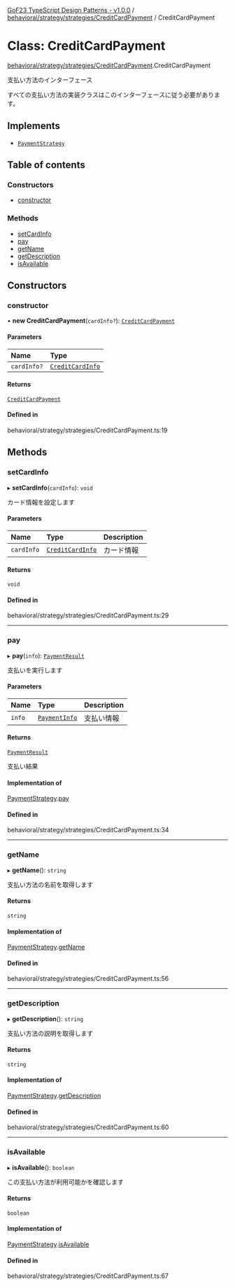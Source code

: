 [GoF23 TypeScript Design Patterns - v1.0.0](../README.md) / [behavioral/strategy/strategies/CreditCardPayment](../modules/behavioral_strategy_strategies_CreditCardPayment.md) / CreditCardPayment

# Class: CreditCardPayment

[behavioral/strategy/strategies/CreditCardPayment](../modules/behavioral_strategy_strategies_CreditCardPayment.md).CreditCardPayment

支払い方法のインターフェース

すべての支払い方法の実装クラスはこのインターフェースに従う必要があります。

## Implements

- [`PaymentStrategy`](../interfaces/behavioral_strategy_PaymentStrategy.PaymentStrategy.md)

## Table of contents

### Constructors

- [constructor](behavioral_strategy_strategies_CreditCardPayment.CreditCardPayment.md#constructor)

### Methods

- [setCardInfo](behavioral_strategy_strategies_CreditCardPayment.CreditCardPayment.md#setcardinfo)
- [pay](behavioral_strategy_strategies_CreditCardPayment.CreditCardPayment.md#pay)
- [getName](behavioral_strategy_strategies_CreditCardPayment.CreditCardPayment.md#getname)
- [getDescription](behavioral_strategy_strategies_CreditCardPayment.CreditCardPayment.md#getdescription)
- [isAvailable](behavioral_strategy_strategies_CreditCardPayment.CreditCardPayment.md#isavailable)

## Constructors

### constructor

• **new CreditCardPayment**(`cardInfo?`): [`CreditCardPayment`](behavioral_strategy_strategies_CreditCardPayment.CreditCardPayment.md)

#### Parameters

| Name | Type |
| :------ | :------ |
| `cardInfo?` | [`CreditCardInfo`](../interfaces/behavioral_strategy_strategies_CreditCardPayment.CreditCardInfo.md) |

#### Returns

[`CreditCardPayment`](behavioral_strategy_strategies_CreditCardPayment.CreditCardPayment.md)

#### Defined in

behavioral/strategy/strategies/CreditCardPayment.ts:19

## Methods

### setCardInfo

▸ **setCardInfo**(`cardInfo`): `void`

カード情報を設定します

#### Parameters

| Name | Type | Description |
| :------ | :------ | :------ |
| `cardInfo` | [`CreditCardInfo`](../interfaces/behavioral_strategy_strategies_CreditCardPayment.CreditCardInfo.md) | カード情報 |

#### Returns

`void`

#### Defined in

behavioral/strategy/strategies/CreditCardPayment.ts:29

___

### pay

▸ **pay**(`info`): [`PaymentResult`](../interfaces/behavioral_strategy_PaymentStrategy.PaymentResult.md)

支払いを実行します

#### Parameters

| Name | Type | Description |
| :------ | :------ | :------ |
| `info` | [`PaymentInfo`](../interfaces/behavioral_strategy_PaymentStrategy.PaymentInfo.md) | 支払い情報 |

#### Returns

[`PaymentResult`](../interfaces/behavioral_strategy_PaymentStrategy.PaymentResult.md)

支払い結果

#### Implementation of

[PaymentStrategy](../interfaces/behavioral_strategy_PaymentStrategy.PaymentStrategy.md).[pay](../interfaces/behavioral_strategy_PaymentStrategy.PaymentStrategy.md#pay)

#### Defined in

behavioral/strategy/strategies/CreditCardPayment.ts:34

___

### getName

▸ **getName**(): `string`

支払い方法の名前を取得します

#### Returns

`string`

#### Implementation of

[PaymentStrategy](../interfaces/behavioral_strategy_PaymentStrategy.PaymentStrategy.md).[getName](../interfaces/behavioral_strategy_PaymentStrategy.PaymentStrategy.md#getname)

#### Defined in

behavioral/strategy/strategies/CreditCardPayment.ts:56

___

### getDescription

▸ **getDescription**(): `string`

支払い方法の説明を取得します

#### Returns

`string`

#### Implementation of

[PaymentStrategy](../interfaces/behavioral_strategy_PaymentStrategy.PaymentStrategy.md).[getDescription](../interfaces/behavioral_strategy_PaymentStrategy.PaymentStrategy.md#getdescription)

#### Defined in

behavioral/strategy/strategies/CreditCardPayment.ts:60

___

### isAvailable

▸ **isAvailable**(): `boolean`

この支払い方法が利用可能かを確認します

#### Returns

`boolean`

#### Implementation of

[PaymentStrategy](../interfaces/behavioral_strategy_PaymentStrategy.PaymentStrategy.md).[isAvailable](../interfaces/behavioral_strategy_PaymentStrategy.PaymentStrategy.md#isavailable)

#### Defined in

behavioral/strategy/strategies/CreditCardPayment.ts:67
